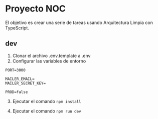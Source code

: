 # Proyecto NOC

El objetivo es crear una serie de tareas usando Arquitectura Limpia con TypeScript.

## dev
1. Clonar el archivo .env.template a .env
2. Configurar las variables de entorno
```
PORT=3000

MAILER_EMAIL=
MAILER_SECRET_KEY=

PROD=false
```
3. Ejecutar el comando ```npm install```

4. Ejecutar el comando ```npm run dev```